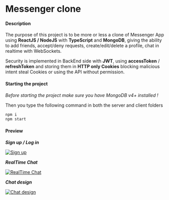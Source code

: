 # Messenger clone

#### Description

The purpose of this project is to be more or less a clone of Messenger App using **ReactJS / NodeJS** with **TypeScript** and **MongoDB**, giving the ability to add friends, accept/deny requests, create/edit/delete a profile, chat in realtime with WebSockets.

Security is implemented in BackEnd side with **JWT**, using **accessToken** / **refreshToken** and storing them in **HTTP only Cookies** blocking malicious intent steal Cookies or using the API without permission.


#### Starting the project

_Before starting the project make sure you have MongoDB v4+ installed !_

Then you type the following command in both the server and client folders

```bash
npm i
npm start
```

#### Preview

**_Sign up / Log in_**  


[![Sign up](http://i.imgur.com/1e1K6en.gif 'Sign up')](http://i.imgur.com/1e1K6en.gif 'Sign up')


**_RealTime Chat_**  


[![RealTime Chat](http://i.imgur.com/BDjvO9w.gif 'RealTime Chat')](http://i.imgur.com/BDjvO9w.gif 'RealTime Chat')


**_Chat design_**  


[![Chat design](http://i.imgur.com/1p1STGP.png 'Chat design')](http://i.imgur.com/1p1STGP.png 'Chat design')

